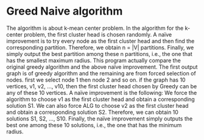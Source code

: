 
# Greed Naive algorithm
The algorithm is about k-mean center problem. In the algorithm for the k-center problem, the first cluster head is chosen randomly. A naïve improvement is to try every node as the first cluster head and then find the corresponding partition. Therefore, we obtain n = |V| partitions. Finally, we simply output the best partition among these n partitions, i.e., the one that has the smallest maximum radius. This program actually compare the original greedy algorithm and the above naïve improvement. The first output graph is of greedy algorithm and the remaining are from forced selection of nodes. first we select node 1 then node 2 and so on.
 if the graph has 10 vertices, v1, v2, …, v10, then the first cluster head chosen by Greedy can be any of these 10 vertices. A naïve improvement is the following: We force the algorithm to choose v1 as the first cluster head and obtain a corresponding solution S1. We can also force ALG to choose v2 as the first cluster head and obtain a corresponding solution S2. Therefore, we can obtain 10 solutions S1, S2, …, S10. Finally, the naïve improvement simply outputs the best one among these 10 solutions, i.e., the one that has the minimum radius.
